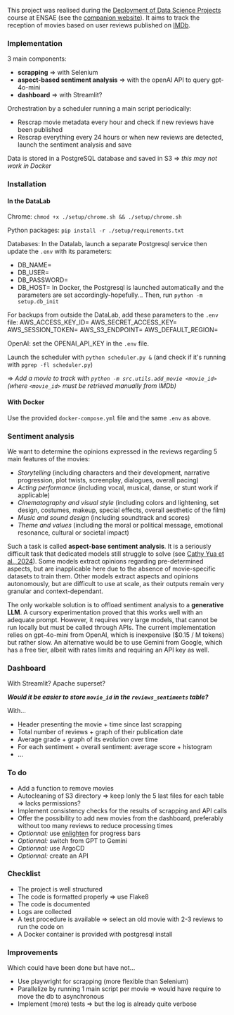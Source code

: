 This project was realised during the [Deployment of Data Science Projects](https://www.ensae.fr/courses/6052-mise-en-production-des-projets-de-data-science) course at ENSAE (see the [companion website](https://ensae-reproductibilite.github.io/website/)). It aims to track the reception of movies based on user reviews published on [IMDb](https://www.imdb.com).

### Implementation
3 main components:
- **scrapping** => with Selenium
- **aspect-based sentiment analysis** => with the openAI API to query gpt-4o-mini
- **dashboard** => with Streamlit?

Orchestration by a scheduler running a main script periodically:
- Rescrap movie metadata every hour and check if new reviews have been published
- Rescrap everything every 24 hours or when new reviews are detected, launch the sentiment analysis and save

Data is stored in a PostgreSQL database and saved in S3 => *this may not work in Docker*

### Installation
#### In the DataLab
Chrome: `chmod +x ./setup/chrome.sh && ./setup/chrome.sh`

Python packages: `pip install -r ./setup/requirements.txt`

Databases: 
In the Datalab, launch a separate Postgresql service then update the `.env` with its parameters:
- DB_NAME=
- DB_USER=
- DB_PASSWORD=
- DB_HOST=
In Docker, the Postgresql is launched automatically and the parameters are set accordingly-hopefully...
Then, run `python -m setup.db_init`

For backups from outside the DataLab, add these parameters to the `.env` file:
AWS_ACCESS_KEY_ID=
AWS_SECRET_ACCESS_KEY=
AWS_SESSION_TOKEN=
AWS_S3_ENDPOINT=
AWS_DEFAULT_REGION=

OpenAI: set the OPENAI_API_KEY in the `.env` file.

Launch the scheduler with `python scheduler.py &` (and check if it's running with `pgrep -fl scheduler.py`)

=> *Add a movie to track with `python -m src.utils.add_movie <movie_id>` (where `<movie_id>` must be retrieved manually from IMDb)*

#### With Docker
Use the provided `docker-compose.yml` file and the same `.env` as above.

### Sentiment analysis
We want to determine the opinions expressed in the reviews regarding 5 main features of the movies:
- *Storytelling* (including characters and their development, narrative progression, plot twists, screenplay, dialogues, overall pacing)
- *Acting performance* (including vocal, musical, danse, or stunt work if applicable)
- *Cinematography and visual style* (including colors and lightening, set design, costumes, makeup, special effects, overall aesthetic of the film)
- *Music and sound design* (including soundtrack and scores)
- *Theme and values* (including the moral or political message, emotional resonance, cultural or societal impact)

Such a task is called **aspect-base sentiment analysis**. It is a seriously difficult task that dedicated models still struggle to solve (see [Cathy Yua et al., 2024](https://arxiv.org/abs/2311.10777)). Some models extract opinions regarding pre-determined aspects, but are inapplicable here due to the absence of movie-specific datasets to train them. Other models extract aspects and opinions autonomously, but are difficult to use at scale, as their outputs remain very granular and context-dependant.

The only workable solution is to offload sentiment analysis to a **generative LLM**. A cursory experimentation proved that this works well with an adequate prompt. However, it requires very large models, that cannot be run locally but must be called through APIs. The current implementation relies on gpt-4o-mini from OpenAI, which is inexpensive ($0.15 / M tokens) but rather slow. An alternative would be to use Gemini from Google, which has a free tier, albeit with rates limits and requiring an API key as well.

### Dashboard
With Streamlit? Apache superset?

***Would it be easier to store `movie_id` in the `reviews_sentiments` table?***

With...
- Header presenting the movie + time since last scrapping
- Total number of reviews + graph of their publication date
- Average grade + graph of its evolution over time
- For each sentiment + overall sentiment: average score + histogram
- ...

### To do
- Add a function to remove movies
- Autocleaning of S3 directory => keep lonly the 5 last files for each table => lacks permissions?
- Implement consistency checks for the results of scrapping and API calls
- Offer the possibility to add new movies from the dashboard, preferably without too many reviews to reduce processing times
- *Optionnal:* use [enlighten](https://python-enlighten.readthedocs.io/en/stable/index.html) for progress bars
- *Optionnal:* switch from GPT to Gemini 
- *Optionnal:* use ArgoCD
- *Optionnal:* create an API

### Checklist
- The project is well structured
- The code is formatted properly => use Flake8
- The code is documented
- Logs are collected
- A test procedure is available => select an old movie with 2-3 reviews to run the code on
- A Docker container is provided with postgresql install

### Improvements
Which could have been done but have not...
- Use playwright for scrapping (more flexible than Selenium)
- Parallelize by running 1 main script per movie => would have require to move the db to asynchronous
- Implement (more) tests => but the log is already quite verbose